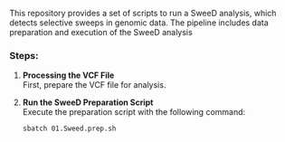 This repository provides a set of scripts to run a SweeD analysis, which detects selective sweeps in genomic data. The pipeline includes data preparation and  execution of the SweeD analysis

### Steps:

1. **Processing the VCF File**  
   First, prepare the VCF file for analysis.

2. **Run the SweeD Preparation Script**  
   Execute the preparation script with the following command:  
   ```bash
   sbatch 01.Sweed.prep.sh
